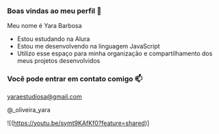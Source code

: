### Boas vindas ao meu perfil 🖤

Meu nome é Yara Barbosa

- Estou estudando na Alura
- Estou me desenvolvendo na linguagem JavaScript
- Utilizo esse espaço para minha organização e compartilhamento dos meus projetos desenvolvidos

### Você pode entrar em contato comigo 📫

yaraestudiosa@gmail.com

@_oliveira_yara

![(https://youtu.be/symt9KAfKf0?feature=shared)]
